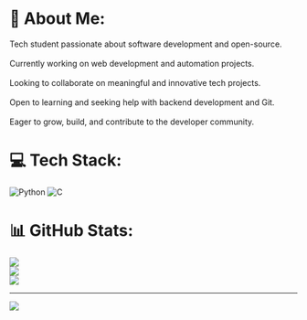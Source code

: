 # 💫 About Me:
Tech student passionate about software development and open-source.<br><br> Currently working on web development and automation projects.<br><br> Looking to collaborate on meaningful and innovative tech projects.<br><br> Open to learning and seeking help with backend development and Git.<br><br> Eager to grow, build, and contribute to the developer community.


# 💻 Tech Stack:
![Python](https://img.shields.io/badge/python-3670A0?style=for-the-badge&logo=python&logoColor=ffdd54) ![C](https://img.shields.io/badge/c-%2300599C.svg?style=for-the-badge&logo=c&logoColor=white)
# 📊 GitHub Stats:
![](https://github-readme-stats.vercel.app/api?username=anubhutitripathi08&theme=dark&hide_border=false&include_all_commits=false&count_private=false)<br/>
![](https://nirzak-streak-stats.vercel.app/?user=anubhutitripathi08&theme=dark&hide_border=false)<br/>
![](https://github-readme-stats.vercel.app/api/top-langs/?username=anubhutitripathi08&theme=dark&hide_border=false&include_all_commits=false&count_private=false&layout=compact)

---
[![](https://visitcount.itsvg.in/api?id=anubhutitripathi08&icon=0&color=0)](https://visitcount.itsvg.in)

<!-- Proudly created with GPRM ( https://gprm.itsvg.in ) -->
